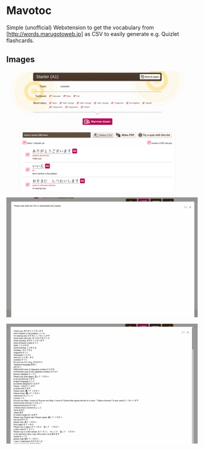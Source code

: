 # Mavotoc

Simple (unofficial) Webxtension to get the vocabulary from [http://words.marugotoweb.jp] as CSV to easily generate e.g. Quizlet flashcards.

## Images
![New Button](./images/example_001.png)

![Downloading the data](./images/example_002.png)

![Displaying the CSV](./images/example_003.png)

